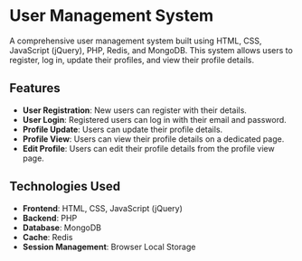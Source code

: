 # User Management System

A comprehensive user management system built using HTML, CSS, JavaScript (jQuery), PHP, Redis, and MongoDB. This system allows users to register, log in, update their profiles, and view their profile details.

## Features

- **User Registration**: New users can register with their details.
- **User Login**: Registered users can log in with their email and password.
- **Profile Update**: Users can update their profile details.
- **Profile View**: Users can view their profile details on a dedicated page.
- **Edit Profile**: Users can edit their profile details from the profile view page.

## Technologies Used

- **Frontend**: HTML, CSS, JavaScript (jQuery)
- **Backend**: PHP
- **Database**: MongoDB
- **Cache**: Redis
- **Session Management**: Browser Local Storage

